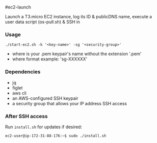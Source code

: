 #ec2-launch

Launch a T3.micro EC2 instance, log its ID & publicDNS name, execute a user data script (os-pull.sh) & SSH in

### Usage
`./start-ec2.sh -k '<key-name>' -sg '<security-group>'`

- where <key-name> is your .pem keypair's name without the extension '.pem'
- where <security-group> format example: 'sg-XXXXXX'

### Dependencies
- jq
- figlet
- aws cli 
- an AWS-configured SSH keypair 
- a security group that allows your IP address SSH access

### After SSH access
Run `install.sh` for updates if desired:

`ec2-user@ip-172-31-88-176:~$ sudo ./install.sh `
